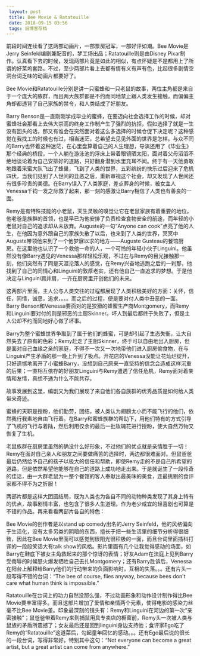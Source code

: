 ```yaml
---
 layout: post
 title: Bee Movie & Ratatouille
 date: 2018-09-15 03:56
 tags: 旧博客存档
---
```

前段时间连续看了这两部动画片，一部票房冠军，一部好评如潮。Bee Movie是Jerry
Seinfeld编剧兼配音的，梦工场出品；Ratatouille则是由Disney
Pixar制作。认真看下去的时候，发现两部片竟是如此的相似，有点怀疑是不是都用上了所谓的好莱坞套路。不过，至少两部片看上去都有情有义有声有色，比起很多剧情空洞台词乏味的动画片都要好了。

Bee
Movie和Ratatouille分别是讲一只蜜蜂和一只老鼠的故事，两位主角都是来自于一个庞大的族群，而且两大族群都是不约而同地禁止跟人类发生接触。而偏偏主角却都违背了自己家族的禁令，和人类结成了好朋友。

Barry
Benson是一直刚刚学成毕业的蜜蜂，在要迈向社会选择工作的时候，却对蜜蜂社会那看上去伟大崇高的终身工作制产生了强烈的抗拒，假如选择了就是一生没有回头的话，那又有谁会在突然面对着这么多选择的时候仓促下决定呢？这种感觉在我找工的时候也有过，相当迷茫，总希望去见见外面的世界是怎样。与众不同的Barry也怀着这种迷茫，在心里盘算着自己的人生理想，导演还用了《毕业生》那个经典的桥段，一个人躺在游泳池的浮床上带着眼镜晒太阳，面对着父母滔滔不绝地谈论着为自己安排好的道路，只好翻身潜到水里充耳不闻。终于有一天他勇敢地跟着采蜜大队飞出了蜂巢，飞到了人类的世界，五彩缤纷的快乐过后迎来了危机四伏，当我们见到了人世间的丑恶之后，重新审视这个社会，却又发现了人世间还有很多珍贵的美德。在Barry误入了人类家庭，差点葬身的时候，被女主人Venessa千钧一发之际救了起来，那一刻的感激让Barry相信了人类也有善良的一面。

Remy是有特殊技能的小老鼠，天生灵敏的嗅觉让它在老鼠家族有着重要的地位。他老爸是族群的首领，也是早已为他安排了负责检查食物安全的前途，而年轻的小老鼠对自己的追求却从未放弃。Auguste的一句“Anyone
can
cook”点亮了他的人生，在他因为意外跟自己的家族失散了以后，也来到了人类的世界，冥冥中Auguste带领他来到了一个他梦寐以求的地方——Auguste
Gusteau的餐馆厨房。在这里他也认识了一个救他一命的人，一个可怜的年轻小伙子Linguini。他虽然没有像Barry遇见的Venessa那样轻松乐观，不过在与Remy的目光接触那一刻，他们突然有了同是天涯沦落人的感觉，在Remy兴奋地逃跑之后的一刹那，他找到了自己的同情心和Linguini的敦厚老实，还有他自己一直追求的梦想。于是他决定与Linguini肩并肩，一齐在厨房里开创他们的未来。

这两部片里面，主人公与人类交往的过程都展现了人类积极美好的方面：关怀，信任，同情，诚恳，追求，。。。而之后的过程，便是要对付人类中丑恶的一面。Barry
Benson和Venessa要面对的是狡猾的蜂蜜生产商Montgomery，而Remy和Linguini要对付的则是邪恶的主厨Skinner。坏人到最后都终于失败了，但是主人公却不约而同地好心做了坏事。

Barry为整个蜜蜂世界争取到了属于他们的蜂蜜，可是却引起了生态失衡，让大自然失去了原有的色彩；Remy赶走了主厨Skinner，终于可以自由地出入厨房，但是面对自己血缘之亲的家庭，不得不一次又一次地带他们进入厨房偷食物，在与Linguini产生矛盾的那一晚上升到了极点。开花店的Venessa没能让花灿烂绽开，只好遗憾地离开了小蜜蜂Barry，没想到自己原来一直坚持的信念会造成这样沉重的后果；一直相互依存的好朋友Linguini与Remy遭遇了信任危机，Remy面对着亲情和友情，真想不通为什么不能共存。

故事发展到这里，编剧又为我们展现了来自他们各自族群的优秀品质是如何给人类带来奇迹。

蜜蜂的天职是授粉，他们勤劳，团结，被人类认为翅膀太小而不能飞行的他们，依然我行我素地自由飞行着。在Barry和蜜蜂族群的帮助下，用他们特有的方式引导了飞机的飞行与着陆，然后利用仅余的最后一批玫瑰花进行授粉，使大自然万物又恢复了生机。

老鼠族群在厨房里虽然的确没什么好形象，不过他们的优点就是亲情胜于一切！Remy在面对自己亲人和朋友之间要做痛苦的选择时，两边都很难面对。但鼠爸爸最后仍然给予自己的孩子以极大的信任和帮助，即使Remy走的不是自己所希望的道路，但是依然希望他能够在自己的道路上成功地走出来。于是就诞生了一段传奇的佳话，由一大群老鼠为一整个餐馆的客人奉献出最美味的美食，连最挑剔的食评家都不得不为之折服！

两部片都是这样大团圆结局，既为人类也为各自不同的动物种类发现了其身上特有的优点，故事剧情丰富，也包含了很多人生道理。作为老少咸宜的轻喜剧也可算是不错的作品。再来看看两部片各自的特色：

Bee Movie的创作者是以stand up comedy出名的Jerry
Seinfeld，他的风格偏向于生活化，没有太多另类的阴暗的东西，擅长于把一些生活里的细节分析得很细致，因此在Bee
Movie里面可以感觉到很阳光很积极的一面，而且台词里面插科打诨的一段段笑话大有talk
show的风格。影片里面有几个让我觉得感动的场面，如Barry在鞋底下被女主角救起来的那个惊讶的表情；好友Adam在法庭上见到Barry受侮辱的时候怒火爆发牺牲自己去扎Montgomery；还有Barry胜诉后，Venessa在阳台上解释给Barry他们的行动带来的负面影响时，互相的失落。。。还有片头一段写得不错的台词：“The
bee of course, flies anyway, because bees don't care what human think is
impossible.”

Ratatouille在台词上的功力自然没那么强，不过动画形象和动作设计制作得比Bee
Movie要丰富得多。而且这部片增加了爱情和亲情两个元素，使得电影的感染力丝毫不比Bee
Movie差。印象最深刻的镜头有：Remy和Linguini在河边的第一次“亲密接触”；鼠爸爸带着Remy来到捕鼠用具专卖店的橱窗前，Remy头一次被人类与鼠族的矛盾所震撼了；女友最后还是回到linguini身边支持他；食评家Ego吃了Remy的“Ratatouille”这道菜后，勾起童年回忆的感动。。。还有Ego最后说的很长的一段台词，写得非常好，特别其中这句：“Not
everyone can become a great artist, but a great artist can come from
anywhere.”

